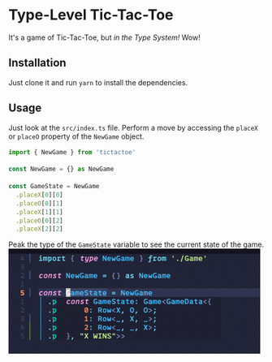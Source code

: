 # Type-Level Tic-Tac-Toe

It's a game of Tic-Tac-Toe, but _in the Type System!_ Wow! 

## Installation
Just clone it and run `yarn` to install the dependencies.


## Usage
Just look at the `src/index.ts` file.
Perform a move by accessing the `placeX` or `placeO` property of the `NewGame` object.


```ts
import { NewGame } from 'tictactoe'

const NewGame = {} as NewGame

const GameState = NewGame
  .placeX[0][0]
  .placeO[0][1]
  .placeX[1][1]
  .placeO[0][2]
  .placeX[2][2]
```

Peak the type of the `GameState` variable to see the current state of the game.
![Here's an example](https://github.com/snrogers/typelevel-tictactoe/blob/master/example.png)
